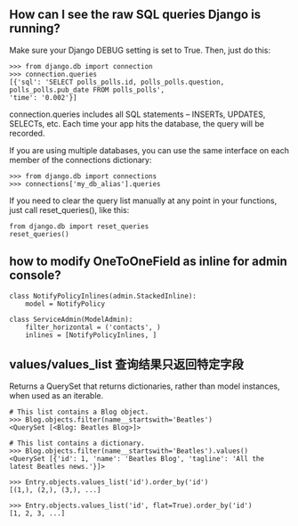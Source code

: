 ## How can I see the raw SQL queries Django is running?

Make sure your Django DEBUG setting is set to True. Then, just do this:

    >>> from django.db import connection
    >>> connection.queries
    [{'sql': 'SELECT polls_polls.id, polls_polls.question, polls_polls.pub_date FROM polls_polls',
    'time': '0.002'}]

connection.queries includes all SQL statements – INSERTs, UPDATES, SELECTs, etc.
Each time your app hits the database, the query will be recorded.

If you are using multiple databases, you can use the same interface on each member of the connections dictionary:

    >>> from django.db import connections
    >>> connections['my_db_alias'].queries


If you need to clear the query list manually at any point in your functions, just call reset_queries(), like this:

    from django.db import reset_queries
    reset_queries()


## how to modify OneToOneField as inline for admin console?

    class NotifyPolicyInlines(admin.StackedInline):
        model = NotifyPolicy

    class ServiceAdmin(ModelAdmin):
        filter_horizontal = ('contacts', )
        inlines = [NotifyPolicyInlines, ]

## values/values_list 查询结果只返回特定字段

Returns a QuerySet that returns dictionaries, rather than model instances, when used as an iterable.

    # This list contains a Blog object.
    >>> Blog.objects.filter(name__startswith='Beatles')
    <QuerySet [<Blog: Beatles Blog>]>

    # This list contains a dictionary.
    >>> Blog.objects.filter(name__startswith='Beatles').values()
    <QuerySet [{'id': 1, 'name': 'Beatles Blog', 'tagline': 'All the latest Beatles news.'}]>

    >>> Entry.objects.values_list('id').order_by('id')
    [(1,), (2,), (3,), ...]

    >>> Entry.objects.values_list('id', flat=True).order_by('id')
    [1, 2, 3, ...]
